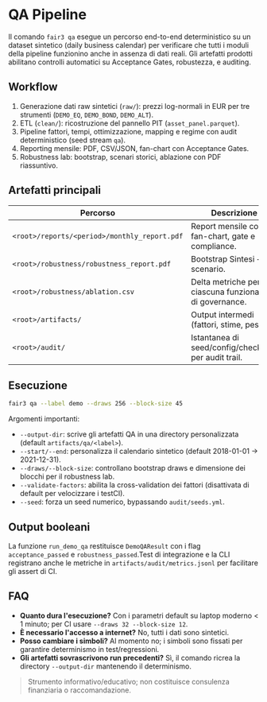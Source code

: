 # QA Pipeline

Il comando `fair3 qa` esegue un percorso end-to-end deterministico su un dataset
sintetico (daily business calendar) per verificare che tutti i moduli della
pipeline funzionino anche in assenza di dati reali. Gli artefatti prodotti
abilitano controlli automatici su Acceptance Gates, robustezza, e auditing.

## Workflow

1. Generazione dati raw sintetici (`raw/`): prezzi log-normali in EUR per tre
   strumenti (`DEMO_EQ`, `DEMO_BOND`, `DEMO_ALT`).
2. ETL (`clean/`): ricostruzione del pannello PIT (`asset_panel.parquet`).
3. Pipeline fattori, tempi, ottimizzazione, mapping e regime con audit
   deterministico (seed stream `qa`).
4. Reporting mensile: PDF, CSV/JSON, fan-chart con Acceptance Gates.
5. Robustness lab: bootstrap, scenari storici, ablazione con PDF riassuntivo.

## Artefatti principali

| Percorso | Descrizione |
| --- | --- |
| `<root>/reports/<period>/monthly_report.pdf` | Report mensile con fan-chart, gate e compliance. |
| `<root>/robustness/robustness_report.pdf` | Bootstrap Sintesi + scenario. |
| `<root>/robustness/ablation.csv` | Delta metriche per ciascuna funzionalità di governance. |
| `<root>/artifacts/` | Output intermedi (fattori, stime, pesi). |
| `<root>/audit/` | Istantanea di seed/config/checksum per audit trail. |

## Esecuzione

```bash
fair3 qa --label demo --draws 256 --block-size 45
```

Argomenti importanti:

- `--output-dir`: scrive gli artefatti QA in una directory personalizzata (default
  `artifacts/qa/<label>`).
- `--start/--end`: personalizza il calendario sintetico (default 2018-01-01 →
  2021-12-31).
- `--draws/--block-size`: controllano bootstrap draws e dimensione dei blocchi
  per il robustness lab.
- `--validate-factors`: abilita la cross-validation dei fattori (disattivata di
  default per velocizzare i testCI).
- `--seed`: forza un seed numerico, bypassando `audit/seeds.yml`.

## Output booleani

La funzione `run_demo_qa` restituisce `DemoQAResult` con i flag
`acceptance_passed` e `robustness_passed`.Test di integrazione e la CLI
registrano anche le metriche in `artifacts/audit/metrics.jsonl` per facilitare gli
assert di CI.

## FAQ

- **Quanto dura l'esecuzione?** Con i parametri default su laptop moderno < 1
  minuto; per CI usare `--draws 32 --block-size 12`.
- **È necessario l'accesso a internet?** No, tutti i dati sono sintetici.
- **Posso cambiare i simboli?** Al momento no; i simboli sono fissati per
  garantire determinismo in test/regressioni.
- **Gli artefatti sovrascrivono run precedenti?** Sì, il comando ricrea la
  directory `--output-dir` mantenendo il determinismo.

> Strumento informativo/educativo; non costituisce consulenza finanziaria o
> raccomandazione.
